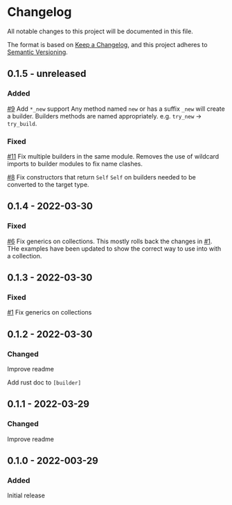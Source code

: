 # Changelog
All notable changes to this project will be documented in this file.

The format is based on [Keep a Changelog](https://keepachangelog.com/en/1.0.0/),
and this project adheres to [Semantic Versioning](https://semver.org/spec/v2.0.0.html).

## 0.1.5 - unreleased
### Added
[#9](https://github.com/BrynCooke/buildstructor/issues/9) Add `*_new` support
Any method named `new` or has a suffix `_new` will create a builder.
Builders methods are named appropriately. e.g. `try_new` -> `try_build`.
### Fixed
[#11](https://github.com/BrynCooke/buildstructor/issues/11) Fix multiple builders in the same module.
Removes the use of wildcard imports to builder modules to fix name clashes. 

[#8](https://github.com/BrynCooke/buildstructor/issues/8) Fix constructors that return `Self`
`Self` on builders needed to be converted to the target type. 

## 0.1.4 - 2022-03-30
### Fixed
[#6](https://github.com/BrynCooke/buildstructor/issues/6) Fix generics on collections.
This mostly rolls back the changes in [#1](https://github.com/BrynCooke/buildstructor/issues/1). THe examples have been updated to show the correct way to use into with a collection.

## 0.1.3 - 2022-03-30
### Fixed
[#1](https://github.com/BrynCooke/buildstructor/issues/1) Fix generics on collections

## 0.1.2 - 2022-03-30
### Changed
Improve readme

Add rust doc to `[builder]`

## 0.1.1 - 2022-03-29

### Changed
Improve readme

## 0.1.0 - 2022-003-29

### Added
Initial release
